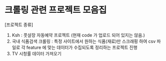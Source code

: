 # 크롤링 관련 프로젝트 모음집

[프로젝트 종류]
1. Ksh : 풋살장 자동예약 프로젝트 (현재 code 가 업로드 되어 있지는 않음.)
2. 국내 식품검색 크롤링 : 특정 사이트에서 원하는 식품(재료)만 스크래핑 하여 csv 파일로 각 feature 에 맞는 데이터가 수집되도록 정리하는 프로젝트 진행
3. TV 시청률 데이터 가져오기
